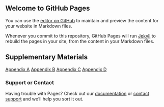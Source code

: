 ## Welcome to GitHub Pages

You can use the [editor on GitHub](https://github.com/a5creel/a5creel.github.io/edit/main/index.md) to maintain and preview the content for your website in Markdown files.

Whenever you commit to this repository, GitHub Pages will run [Jekyll](https://jekyllrb.com/) to rebuild the pages in your site, from the content in your Markdown files.

## Supplementary Materials

[Appendix A](https://a5creel.github.io/parent_state_level_beta.html) 
[Appendix B](https://a5creel.github.io/parent_state_level_budget.html)
[Appendix C](https://a5creel.github.io/parent_state_level_travelCost.html)
[Appendix D](https://a5creel.github.io/parent_state_level_parkType.html)


### Support or Contact

Having trouble with Pages? Check out our [documentation](https://docs.github.com/categories/github-pages-basics/) or [contact support](https://support.github.com/contact) and we’ll help you sort it out.
